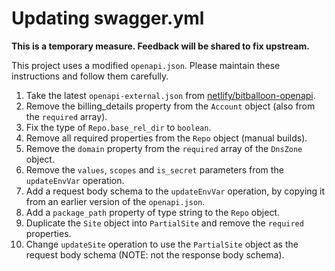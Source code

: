 # Updating swagger.yml

**This is a temporary measure. Feedback will be shared to fix upstream.**

This project uses a modified `openapi.json`. Please maintain these instructions and follow them carefully.

1. Take the latest `openapi-external.json` from [netlify/bitballoon-openapi](https://github.dev/netlify/bitballoon-openapi/blob/main/openapi-external.json).
1. Remove the billing_details property from the `Account` object (also from the `required` array).
1. Fix the type of `Repo.base_rel_dir` to `boolean`.
1. Remove all required properties from the `Repo` object (manual builds).
1. Remove the `domain` property from the `required` array of the `DnsZone` object.
1. Remove the `values`, `scopes` and `is_secret` parameters from the `updateEnvVar` operation.
1. Add a request body schema to the `updateEnvVar` operation, by copying it from an earlier version of the `openapi.json`.
1. Add a `package_path` property of type string to the `Repo` object.
1. Duplicate the `Site` object into `PartialSite` and remove the `required` properties.
1. Change `updateSite` operation to use the `PartialSite` object as the request body schema (NOTE: not the response body schema).